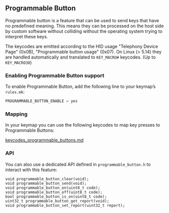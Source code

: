 ## Programmable Button

Programmable button is a feature that can be used to send keys that have no
predefined meaning.
This means they can be processed on the host side by custom software without
colliding without the operating system trying to interpret these keys.

The keycodes are emitted according to the HID usage
"Telephony Device Page" (0x0B), "Programmable button usage" (0x07).
On Linux (> 5.14) they are handled automatically and translated to `KEY_MACRO#`
keycodes.
(Up to `KEY_MACRO30`)

### Enabling Programmable Button support

To enable Programmable Button, add the following line to your keymap’s `rules.mk`:

```c
PROGRAMMABLE_BUTTON_ENABLE = yes
```

### Mapping

In your keymap you can use the following keycodes to map key presses to Programmable Buttons:

[keycodes_programmable_buttons.md](./keycodes_programmable_buttons.md ':include')

### API

You can also use a dedicated API defined in `programmable_button.h` to interact with this feature:

```
void programmable_button_clear(void);
void programmable_button_send(void);
void programmable_button_on(uint8_t code);
void programmable_button_off(uint8_t code);
bool programmable_button_is_on(uint8_t code);
uint32_t programmable_button_get_report(void);
void programmable_button_set_report(uint32_t report);
```
